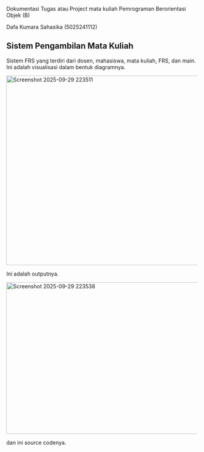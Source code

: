 Dokumentasi Tugas atau Project mata kuliah Pemrograman Berorientasi Objek (B)

Dafa Kumara Sahasika (5025241112)

## Sistem Pengambilan Mata Kuliah

Sistem FRS yang terdiri dari dosen, mahasiswa, mata kuliah, FRS, dan main.
Ini adalah visualisasi dalam bentuk diagramnya.

<img width="1200" height="500" alt="Screenshot 2025-09-29 223511" src="https://github.com/user-attachments/assets/fdddfe25-ecff-4523-b100-ec963d9416c0" />


Ini adalah outputnya.

<img width="1000" height="400" alt="Screenshot 2025-09-29 223538" src="https://github.com/user-attachments/assets/1cb1990a-7a7b-4939-bf17-b5014b14d555" />



dan ini source codenya. 
